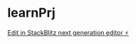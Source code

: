 # learnPrj

[Edit in StackBlitz next generation editor ⚡️](https://stackblitz.com/~/github.com/rdbmsdata78/learnPrj)